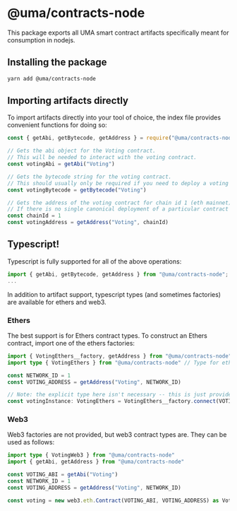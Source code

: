 # @uma/contracts-node

This package exports all UMA smart contract artifacts specifically meant for consumption in nodejs.

## Installing the package

```bash
yarn add @uma/contracts-node
```

## Importing artifacts directly

To import artifacts directly into your tool of choice, the index file provides convenient functions for doing so:

```js
const { getAbi, getBytecode, getAddress } = require("@uma/contracts-node")

// Gets the abi object for the Voting contract.
// This will be needed to interact with the voting contract.
const votingAbi = getAbi("Voting")

// Gets the bytecode string for the voting contract.
// This should usually only be required if you need to deploy a voting contract (rare).
const votingBytecode = getBytecode("Voting")

// Gets the address of the voting contract for chain id 1 (eth mainnet).
// If there is no single canonical deployment of a particular contract on the network provided, this will fail.
const chainId = 1
const votingAddress = getAddress("Voting", chainId)
```

## Typescript!

Typescript is fully supported for all of the above operations:

```ts
import { getAbi, getBytecode, getAddress } from "@uma/contracts-node";
...
```

In addition to artifact support, typescript types (and sometimes factories) are available for ethers and web3.

### Ethers

The best support is for Ethers contract types. To construct an Ethers contract, import one of the ethers factories:

```ts
import { VotingEthers__factory, getAddress } from "@uma/contracts-node" // Factory to create ethers instance.
import type { VotingEthers } from "@uma/contracts-node" // Type for ethers instance.

const NETWORK_ID = 1
const VOTING_ADDRESS = getAddress("Voting", NETWORK_ID)

// Note: the explicit type here isn't necessary -- this is just provided to document what VotingEthers is.
const votingInstance: VotingEthers = VotingEthers__factory.connect(VOTING_ADDRESS, providerOrSigner)
```

### Web3

Web3 factories are not provided, but web3 contract types are. They can be used as follows:

```ts
import type { VotingWeb3 } from "@uma/contracts-node"
import { getAbi, getAddress } from "@uma/contracts-node"

const VOTING_ABI = getAbi("Voting")
const NETWORK_ID = 1
const VOTING_ADDRESS = getAddress("Voting", NETWORK_ID)

const voting = new web3.eth.Contract(VOTING_ABI, VOTING_ADDRESS) as VotingWeb3
```
